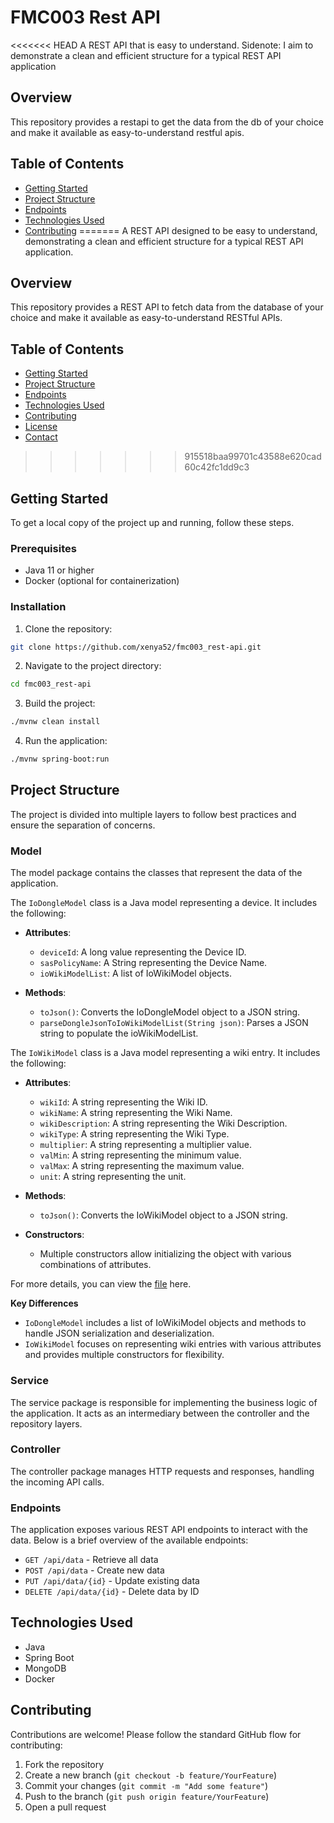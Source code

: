 # FMC003 Rest API

<<<<<<< HEAD
A REST API that is easy to understand.
Sidenote: I aim to demonstrate a clean and efficient structure for a typical REST API application

Overview
---------------
This repository provides a restapi to get the data from the db of your choice and make it available as easy-to-understand restful apis.

Table of Contents
---------------
- [Getting Started](#Getting-Started)
- [Project Structure](#Project-Structure)
- [Endpoints](#Endpoints)
- [Technologies Used](#Technologies-Used)
- [Contributing](#Contributing)
=======
A REST API designed to be easy to understand, demonstrating a clean and efficient structure for a typical REST API application.

Overview
---------

This repository provides a REST API to fetch data from the database of your choice and make it available as easy-to-understand RESTful APIs.

Table of Contents
---------

- [Getting Started](Getting-Started)
- [Project Structure](Project-Structure)
- [Endpoints](Endpoints)
- [Technologies Used](Technologies-Used)
- [Contributing](Contributing)
- [License](License)
- [Contact](Contact)
>>>>>>> 915518baa99701c43588e620cad60c42fc1dd9c3

Getting Started
---------

To get a local copy of the project up and running, follow these steps.

### Prerequisites

- Java 11 or higher
- Docker (optional for containerization)

### Installation

1. Clone the repository:
``` bash
git clone https://github.com/xenya52/fmc003_rest-api.git
```
2. Navigate to the project directory:
``` bash
cd fmc003_rest-api
```
3. Build the project:
``` bash
./mvnw clean install
```
4. Run the application:
```bash
./mvnw spring-boot:run
```

Project Structure
---------

The project is divided into multiple layers to follow best practices and ensure the separation of concerns.

### Model

The model package contains the classes that represent the data of the application.

The ```IoDongleModel``` class is a Java model representing a device. It includes the following:

- **Attributes**:
  - ```deviceId```: A long value representing the Device ID.
  - ```sasPolicyName```: A String representing the Device Name.
  - ```ioWikiModelList```: A list of IoWikiModel objects.

- **Methods**:
  - ```toJson()```: Converts the IoDongleModel object to a JSON string.
  - ```parseDongleJsonToIoWikiModelList(String json)```: Parses a JSON string to populate the ioWikiModelList.


The ```IoWikiModel``` class is a Java model representing a wiki entry. It includes the following:

- **Attributes**:
  - ```wikiId```: A string representing the Wiki ID.
  - ```wikiName```: A string representing the Wiki Name.
  - ```wikiDescription```: A string representing the Wiki Description.
  - ```wikiType```: A string representing the Wiki Type.
  - ```multiplier```: A string representing a multiplier value.
  - ```valMin```: A string representing the minimum value.
  - ```valMax```: A string representing the maximum value.
  - ```unit```: A string representing the unit.

- **Methods**:
  - ```toJson()```: Converts the IoWikiModel object to a JSON string.

- **Constructors**:
  - Multiple constructors allow initializing the object with various combinations of attributes.

For more details, you can view the [file](https://github.com/xenya52/fmc003_rest-api/blob/6ac4369bb630b6df1e0e1027347faac6b779bd8e/src/main/java/com/xenya52/fmc003_rest_api/model/IoWikiModel.java) here.

**Key Differences**

- ```IoDongleModel``` includes a list of IoWikiModel objects and methods to handle JSON serialization and deserialization.
- ```IoWikiModel``` focuses on representing wiki entries with various attributes and provides multiple constructors for flexibility.



### Service

The service package is responsible for implementing the business logic of the application. It acts as an intermediary between the controller and the repository layers.

### Controller
The controller package manages HTTP requests and responses, handling the incoming API calls.

### Endpoints
The application exposes various REST API endpoints to interact with the data. Below is a brief overview of the available endpoints:

- ```GET /api/data``` - Retrieve all data
- ```POST /api/data``` - Create new data
- ```PUT /api/data/{id}``` - Update existing data
- ```DELETE /api/data/{id}``` - Delete data by ID

Technologies Used
---------

- Java
- Spring Boot
- MongoDB
- Docker

Contributing
---------

Contributions are welcome! Please follow the standard GitHub flow for contributing:

1. Fork the repository
2. Create a new branch (```git checkout -b feature/YourFeature```)
3. Commit your changes (```git commit -m "Add some feature"```)
4. Push to the branch (```git push origin feature/YourFeature```)
5. Open a pull request
